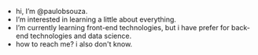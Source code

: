 - hi, I’m @paulobsouza.
- I’m interested in learning a little about everything.
- I’m currently learning front-end technologies, but i have prefer for back-end technologies and data science.
- how to reach me? i also don't know.

<!---
paulobsouza/paulobsouza is a ✨ special ✨ repository because its `README.md` (this file) appears on your GitHub profile.
You can click the Preview link to take a look at your changes.
--->
